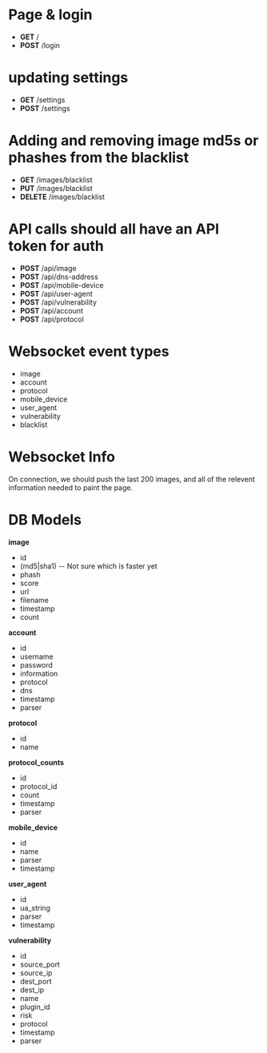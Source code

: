 # Page & login

* **GET** /
* **POST** /login

# updating settings

* **GET** /settings
* **POST** /settings

# Adding and removing image md5s or phashes from the blacklist

* **GET** /images/blacklist
* **PUT** /images/blacklist
* **DELETE** /images/blacklist

# API calls should all have an API token for auth

* **POST** /api/image
* **POST** /api/dns-address
* **POST** /api/mobile-device
* **POST** /api/user-agent
* **POST** /api/vulnerability
* **POST** /api/account
* **POST** /api/protocol

# Websocket event types

* image
* account
* protocol
* mobile_device
* user_agent
* vulnerability
* blacklist

# Websocket Info

On connection, we should push the last 200 images, and all of the relevent information needed to 
paint the page. 


# DB Models

**image**
 - id
 - (md5|sha1) -- Not sure which is faster yet
 - phash
 - score 
 - url
 - filename 
 - timestamp
 - count

**account**
 - id
 - username
 - password
 - information
 - protocol
 - dns
 - timestamp
 - parser

**protocol**
 - id
 - name

**protocol_counts**
 - id
 - protocol_id
 - count
 - timestamp
 - parser

**mobile_device**
 - id
 - name
 - parser
 - timestamp

**user_agent**
 - id
 - ua_string
 - parser
 - timestamp

**vulnerability**
 - id
 - source_port
 - source_ip
 - dest_port
 - dest_ip
 - name
 - plugin_id
 - risk
 - protocol
 - timestamp
 - parser